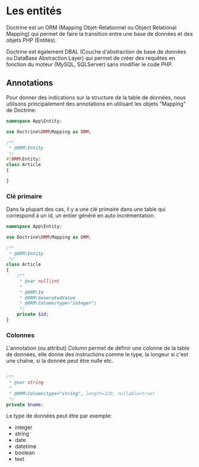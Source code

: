 # Les entités

Doctrine est un ORM (Mapping Objet-Relationnel ou Object Relational Mapping) qui permet de faire la transition entre une base
de données et des objets PHP (Entités). 

Doctrine est également DBAL (Couche d'abstraction de base de données ou DataBase Abstraction
Layer) qui permet de créer des requêtes en fonction du moteur (MySQL, SQLServer) sans modifier le code PHP.

## Annotations

Pour donner des indications sur la structure de la table de données, nous utilisons principalement des annotations en utilisant les objets "Mapping" de Doctrine:

```php
namespace App\Entity;

use Doctrine\ORM\Mapping as ORM;

/**
 * @ORM\Entity
 */
#[ORM\Entity]
class Article
{

}
```

### Clé primaire

Dans la plupart des cas, il y a une clé primaire dans une table qui correspond à un id, un entier généré en auto incrémentation.

```php 
namespace App\Entity;

use Doctrine\ORM\Mapping as ORM;

/**
 * @ORM\Entity
 */
class Article
{
    /**
     * @var null|int
     * 
     * @ORM\Id
     * @ORM\GeneratedValue
     * @ORM\Column(type="integer")
     */
    private $id;
}
```
### Colonnes

L'annotation (ou attribut) *Column* permet de définir une colonne de la table de données, elle donne des instructions comme le type, la longeur si c'est une chaîne, si la donnée peut être nulle etc.

```php

/**
 * @var string
 * 
 * @ORM\Column(type="string", length=120, nullable=true)
 */
private $name;

```

Le type de données peut être par exemple:
- integer
- string
- date
- datetime
- boolean
- text
